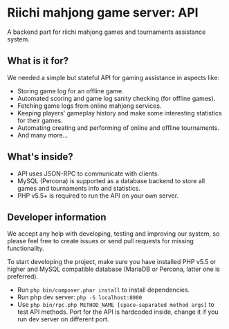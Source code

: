 Riichi mahjong game server: API
===============================

A backend part for riichi mahjong games and tournaments assistance system.

What is it for?
---------------

We needed a simple but stateful API for gaming assistance in aspects like:
- Storing game log for an offline game.
- Automated scoring and game log sanity checking (for offline games).
- Fetching game logs from online mahjong services.
- Keeping players' gameplay history and make some interesting statistics for their games.
- Automating creating and performing of online and offline tournaments.
- And many more...

What's inside?
--------------

- API uses JSON-RPC to communicate with clients.
- MySQL (Percona) is supported as a database backend to store all games and tournaments info and statistics.
- PHP v5.5+ is required to run the API on your own server.

Developer information
---------------------

We accept any help with developing, testing and improving our system, so please feel free to create issues or send pull requests for missing functionality.

To start developing the project, make sure you have installed PHP v5.5 or higher and MySQL compatible database (MariaDB or Percona, latter one is preferred).
- Run `php bin/composer.phar install` to install dependencies.
- Run php dev server: `php -S localhost:8000`
- Use `php bin/rpc.php METHOD_NAME [space-separated method args]` to test API methods. Port for the API is hardcoded inside, change it if you run dev server on different port.
